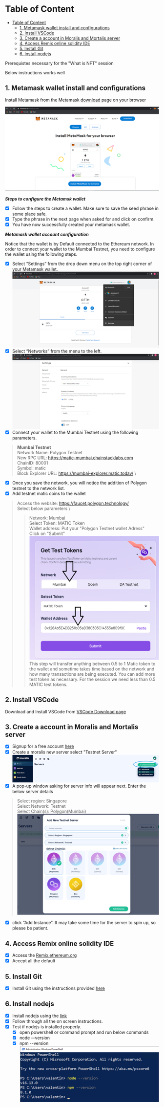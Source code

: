 # Table of Content

- [Table of Content](#table-of-content)
  - [1. Metamask wallet install and configurations](#1-metamask-wallet-install-and-configurations)
  - [2. Install VSCode](#2-install-vscode)
  - [3. Create a account in Moralis and Mortalis server](#3-create-a-account-in-moralis-and-mortalis-server)
  - [4. Access Remix online solidity IDE](#4-access-remix-online-solidity-ide)
  - [5. Install Git](#5-install-git)
  - [6. Install nodejs](#6-install-nodejs)

Prerequistes necessary for the "What is NFT" session

Below instructions works well 

## 1. Metamask wallet install and configurations

Install Metamask from the Metamask [download](https://metamask.io/download/) page on your browser

![Metamask](assets/metamask_download_page.png)

***Steps to configure the Metamsk wallet***

- [x] Follow the steps to create a wallet. Make sure to save the seed phrase in some place safe.
- [x] Type the phrase in the next page when asked for and click on confirm.
- [x] You have now successfully created your metamask wallet.

***Metamask wallet account configuration***

Notice that the wallet is by Default connected to the Ethereum network. In order to connect your wallet to the Mumbai Testnet, you need to configure the wallet using the following steps.

- [x] Select “Settings” from the drop down menu on the top right corner of your Metamask wallet.
![Default account](assets/default_account.png)
- [x] Select “Networks” from the menu to the left.
![Network](assets/metamask_networks.png)
- [x] Connect your wallet to the Mumbai Testnet using the following parameters.

> **Mumbai Testnet** \
Network Name: Polygon Testnet \
New RPC URL: <https://matic-mumbai.chainstacklabs.com> \
ChainID: 80001 \
Symbol: matic \
Block Explorer URL: <https://mumbai-explorer.matic.today/> \

- [x] Once you save the network, you will notice the addition of Polygon testnet to the network list.  
- [x] Add testnet matic coins to the wallet

>Access the website: <https://faucet.polygon.technology/> \
Select below parameters \
>> Network: Mumbai \
>> Select Token: MATIC Token \
>> Wallet address: Put your "Polygon Testnet wallet Adress" \
>> Click on "Submit"
![polygon testnet faucet](assets/polygon_testnet_faucet.png)
>> This step will transfer anything between 0.5 to 1 Matic token to the wallet and sometime takes time based on the network and how many transactions are being executed.
>> You can add more test token as necessary. For the session we need less than 0.5 MATIC test tokens.

## 2. Install VSCode

Download and Install VSCode from [VSCode Download page](https://code.visualstudio.com/download)

## 3. Create a account in Moralis and Mortalis server

- [x] Signup for a free account [here](https://moralis.io/)
- [x] Create a moralis new server select "Testnet Server"
![Moralis](assets/Moralis_create-new-server.png)
- [x] A pop-up window asking for server info will appear next. Enter the below server details

>Select region: Singapore \
>Select Network: Testnet \
>Select Chain(s): Polygon(Mumbai)
![Moralis server instance](assets/Moralis_server_add_instance.png)

- [x] click “Add Instance”. It may take some time for the server to spin up, so please be patient.  

## 4. Access Remix online solidity IDE

- [x] Access the [Remix.ethereum.org](https://remix.ethereum.org/)
- [x] Accept all the default

## 5. Install Git

- [x] Install Git using the instructions provided [here](https://git-scm.com/book/en/v2/Getting-Started-Installing-Git)


## 6. Install nodejs

- [x] Install nodejs using the [link](https://nodejs.org/en/download/)
- [x] Follow through all the on screen instructions.
- [x] Test if nodejs is installed properly.
  - [x] open powershell or command prompt and run below commands
  - [x] node --version
  - [x] npm --version
   ![Nodejs test](assets/nodejs_test.png)